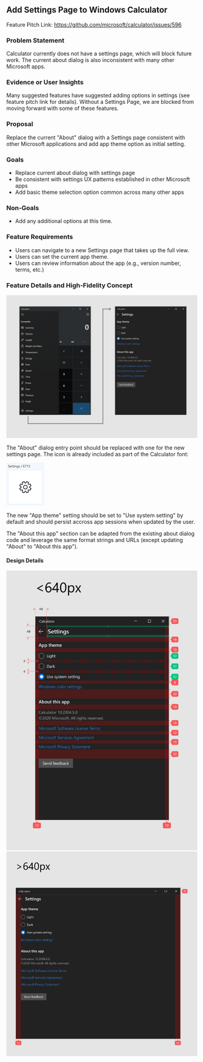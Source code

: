 ## Add Settings Page to Windows Calculator

Feature Pitch Link: https://github.com/microsoft/calculator/issues/596

### Problem Statement
Calculator currently does not have a settings page, which will block future work. The current about dialog is also inconsistent with many other Microsoft apps.

### Evidence or User Insights
Many suggested features have suggested adding options in settings (see feature pitch link for details). Without a Settings Page, we are blocked from moving forward with some of these features.

### Proposal
Replace the current "About" dialog with a Settings page consistent with other Microsoft applications and add app theme option as initial setting.

### Goals
* Replace current about dialog with settings page
* Be consistent with settings UX patterns established in other Microsoft apps
* Add basic theme selection option common across many other apps

### Non-Goals
* Add any additional options at this time.

### Feature Requirements
* Users can navigate to a new Settings page that takes up the full view.
* Users can set the current app theme.
* Users can review information about the app (e.g., version number, terms, etc.)

### Feature Details and High-Fidelity Concept
![Figure 1: Settings page flow)](./settingsPage.png)

The "About" dialog entry point should be replaced with one for the new settings page. The icon is already included as part of the Calculator font:

![Figure 2: Settings gear font icon)](./font.png)

The new "App theme" setting should be set to "Use system setting" by default and should persist accross app sessions when updated by the user. 

The "About this app" section can be adapted from the existing about dialog code and leverage the same format strings and URLs (except updating "About" to "About this app").

#### Design Details

![Figure 3: Settings page on small layouts)](./settingsSmall.png)
![Figure 4: Settings page on large layouts)](./settingsLarge.png)
